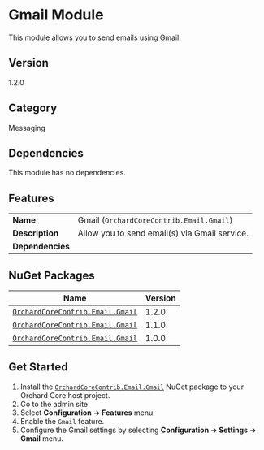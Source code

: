 # Gmail Module

This module allows you to send emails using Gmail.

## Version

1.2.0

## Category

Messaging

## Dependencies

This module has no dependencies.

## Features

| | |
| --- | --- |
| **Name** | Gmail (`OrchardCoreContrib.Email.Gmail`) |
| **Description** | Allow you to send email(s) via Gmail service. |
| **Dependencies** | |

## NuGet Packages

| Name | Version |
| --- | --- |
| [`OrchardCoreContrib.Email.Gmail`](https://www.nuget.org/packages/OrchardCoreContrib.Email.Gmail/1.2.0) | 1.2.0 |
| [`OrchardCoreContrib.Email.Gmail`](https://www.nuget.org/packages/OrchardCoreContrib.Email.Gmail/1.1.0) | 1.1.0 |
| [`OrchardCoreContrib.Email.Gmail`](https://www.nuget.org/packages/OrchardCoreContrib.Email.Gmail/1.0.0) | 1.0.0 |

## Get Started

1. Install the [`OrchardCoreContrib.Email.Gmail`](https://www.nuget.org/packages/OrchardCoreContrib.Email.Gmail/) NuGet package to your Orchard Core host project.
2. Go to the admin site
3. Select **Configuration -> Features** menu.
4. Enable the `Gmail` feature.
5. Configure the Gmail settings by selecting **Configuration -> Settings -> Gmail** menu.
